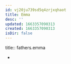 ```yaml
---
id: vj20ju739sd5q4zrjxqhaot
title: Emma
desc: ''
updated: 1663357090313
created: 1663357090313
isDir: false
---
```


title:: fathers.emma

-